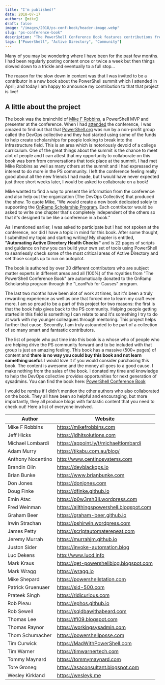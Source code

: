 ```yaml
---
title: "I'm published!"
date: 2018-07-17
authors: [mike]
draft: false
image: "/images/2018/ps-conf-book/header-image.webp"
slug: "ps-conference-book"
description: "The PowerShell Conference Book features contributions from over 30 experts in different fields, with all royalties benefiting the OnRamp Scholarship program."
tags: ["PowerShell", "Active Directory", "Community"]
---
```


Many of you may be wondering where I have been for the past few months. I had been regularly posting content once or twice a week but then things slowed down to a trickle and eventually to a full stop...

The reason for the slow down in content was that I was invited to be a contributor in a new book about the PowerShell summit which I attended in April; and today I am happy to announce my contribution to that that project is live!

## A little about the project

The book was the brainchild of [Mike F Robbins](https://mikefrobbins.com/), a PowerShell MVP and presenter at the conference. When I had [attended](https:commandline.ninja018ps-summit-2018/) the conference, I was amazed to find out that that [PowerShell.org](http://www.powershell.org) was run by a non-profit group called the DevOps collective and they had started using some of the funds to help create scholarships for people looking to break into the infrastructure field. This is an area which is notoriously devoid of a college curriculum. One of the great things about the summit is the chance to meet alot of people and I can attest that my opportunity to collaborate on this book was born from conversations that took place at the summit. I had met Mike Robbins as well as many others at the summit and I had expressed my interest to do more in the PS community. I left the conference feeling really good about all the new friends I had made, but I would have never expected just three short weeks later, I would be asked to collaborate on a book!

Mike wanted to find a way to present the information from the conference and also help out the organization (The DevOps Collective) that produced the show. To quote Mike, "We would create a new book dedicated solely to supporting the [OnRamp Scholarship Program](https://www.powershellsummit.org/onramp/). Each contributor would be asked to write one chapter that's completely independent of the others so that it's designed to be like a conference in a book."

As I mentioned earlier, I was asked to participate but I had not spoken at the conference, nor did I have a topic in mind for this book. After some thought, I submitted my topic and starting writing! My chapter is entitled, **"Automating Active Directory Health Checks"** and is 22 pages of scripts and guidance on how you can build your own set of tools using PowerShell to seamlessly check some of the most critical areas of Active Directory and set those scripts up to run on autopilot.

The book is authored by over 30 different contributors who are subject matter experts in different areas and all (100%) of the royalties from "The PowerShell Conference Book" are automatically donated to the OnRamp Scholarship program through the "LeanPub for Causes" program.

The last two months have been alot of work at times, but it's been a truly rewarding experience as well as one that forced me to learn my craft even more. I am so proud to be a part of this project for two reasons: the first is that the book help gives back to the PS community. Helping people getting started in this field is something I can relate to and it's something I try to do at work with my younger colleagues through mentoring. This project helps further that cause.  Secondly, I am truly astounded to be part of a collection of so many smart and fantastic contributors.

The list of people who put time into this book is a whose who of people who are helping drive the PS community forward and to be included with that group is just an amazing feeling. This book has a massive (500+ pages) of content and **there is no way you could buy this book and not learn something useful**. I would love it if you would consider purchasing this book. The content is awesome and the money all goes to a good cause. I make nothing from the sales of the book. I donated my time and knowledge to help the DevOps collective provides opportunities for next generation of sysadmins. You can find the book here: [PowerShell Conference Book](https://leanpub.com/powershell-conference-book)


I would be remiss if I didn't mention the other authors who also collaborated on the book. They all have been so helpful and encouraging, but more importantly, they all produce blogs with fantastic content that you need to check out! Here a list of everyone involved.


| Author       |  Website |
| ------------- |--------|
| Mike F Robbins | https://mikefrobbins.com |
| Jeff Hicks     | https://jdhitsolutions.com |
| Michael Lombardi| https://appoint.ly/t/michaeltlombardi |
|Adam Murry | https://tikabu.com.au/blog/
|Anthony Nocentino | http://www.centinosystems.com
|Brandin Olin |https://devblackops.io |
|Brian Bunke |https://www.brianbunke.com
|Don Jones | https://donjones.com |
|Doug Finke | https://dfinke.github.io |
|Emin Atac | https://p0w3rsh3ll.wordpress.com
|Fred Weinman | https://allthingspowershell.blogspot.com |
|Graham Beer |https://graham-beer.github.io
|Irwin Strachan |https://pshirwin.wordpress.com |
|James Petty | https://scriptautomaterepeat.com |
|Jeremy Murrah | https://murrahjm.github.io |
|Juston Sider | https://invoke-automation.blog |
|Luc Dekens |http://www.lucd.info
|Mark Kraus |https://get-powershellblog.blogspot.com |
|Mark Wragg |https://wragg.io |
|Mike Shepard | https://powershellstation.com |
|Patrick Gruenuaer |https://sid-500.com |
|Prateek Singh | https://ridicurious.com |
|Rob Pleau |https://ephos.github.io |
|Rob Sewell | https://sqldbawithabeard.com |
|Thomas Lee |https://tfl09.blogspot.com |
|Thomas Raynor |https://workingsysadmin.com |
|Thom Schumacher | https://powershellposse.com|
|Tim Curwick |https://MadWithPowerShell.com
|Tim Warner |https://timwarnertech.com |
|Tommy Maynard | https://tommymaynard.com |
|Tore Groneg | https://asaconsultant.blogspot.com |
|Wesley Kirkland | https://wesleyk.me |
